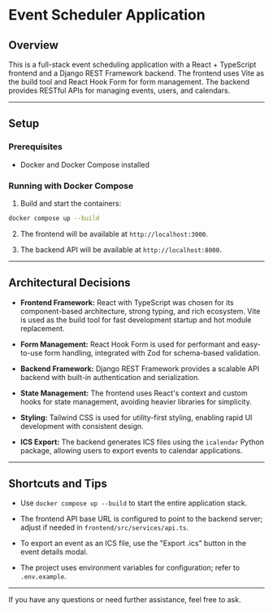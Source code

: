 # Event Scheduler Application

## Overview

This is a full-stack event scheduling application with a React + TypeScript frontend and a Django REST Framework backend. The frontend uses Vite as the build tool and React Hook Form for form management. The backend provides RESTful APIs for managing events, users, and calendars.

---

## Setup

### Prerequisites

- Docker and Docker Compose installed

### Running with Docker Compose

1. Build and start the containers:

```bash
docker compose up --build
```

2. The frontend will be available at `http://localhost:3000`.

3. The backend API will be available at `http://localhost:8000`.

---


## Architectural Decisions

- **Frontend Framework:** React with TypeScript was chosen for its component-based architecture, strong typing, and rich ecosystem. Vite is used as the build tool for fast development startup and hot module replacement.

- **Form Management:** React Hook Form is used for performant and easy-to-use form handling, integrated with Zod for schema-based validation.

- **Backend Framework:** Django REST Framework provides a scalable API backend with built-in authentication and serialization.

- **State Management:** The frontend uses React's context and custom hooks for state management, avoiding heavier libraries for simplicity.

- **Styling:** Tailwind CSS is used for utility-first styling, enabling rapid UI development with consistent design.

- **ICS Export:** The backend generates ICS files using the `icalendar` Python package, allowing users to export events to calendar applications.

---

## Shortcuts and Tips

- Use `docker compose up --build` to start the entire application stack.

- The frontend API base URL is configured to point to the backend server; adjust if needed in `frontend/src/services/api.ts`.

- To export an event as an ICS file, use the "Export .ics" button in the event details modal.

- The project uses environment variables for configuration; refer to `.env.example`.

---

If you have any questions or need further assistance, feel free to ask.
